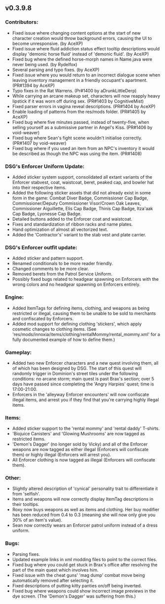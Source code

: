 ## v0.3.9.8
### Contributors:
- Fixed issue where changing content options at the start of new character creation would throw background errors, causing the UI to become unresponsive. (by AceXP)
- Fixed issue where fluid addiction status effect tooltip descriptions would display 'demonic horse fluid' instead of 'demonic fluid'. (by AceXP)
- Fixed bug where the defined horse-morph names in Name.java were never being used. (by Rydelfox)
- Several parsing and typo fixes. (by AceXP)
- Fixed issue where you would return to an incorrect dialogue scene when leaving inventory management in a friendly occupant's apartment. (PR#1394 by AceXP)
- Typo fixes in the Rat Warrens. (Pr#1400 by aDrunkLittleDerp)
- While carrying an arcane makeup set, characters will now reapply heavy lipstick if it was worn off during sex. (PR#1403 by CognitiveMist)
- Fixed parser errors in vagina reveal descriptions. (PR#1404 by AceXP)
- Enable loading of patterns from the res/mods folder. (PR#1405 by AceXP)
- Fixed bug where five minutes passed, instead of twenty-five, when selling yourself as a submissive partner in Angel's Kiss. (PR#1406 by void-weaver)
- Fixed bug where Sean's fight scene wouldn't initialise correctly. (PR#1407 by void-weaver)
- Fixed bug where if you used an item from an NPC's inventory it would be described as though the NPC was using the item. (PR#1408)

### DSG's Enforcer Uniform Update:
- Added sticker system support, consolidated all extant variants of the Enforcer stabvest, coat, waistcoat, beret, peaked cap, and bowler hat into their respective items.
- Added the following sticker assets that did not already exist in some form in the game: Combat Diver Badge, Commissioner Cap Badge, Commissioner/Deputy Commissioner Visor/Crown Oak Leaves, Commissioner Aiguillette, Elis Cap Badge, Thinis Cap Badge, Itza'aak Cap Badge, Lyonesse Cap Badge.
- Detailed buttons added to the Enforcer coat and waistcoat.
- Fixes and standardization of ribbon racks and name plates.
- Hand optimization of almost all vectorized text.
- Added the 'Contractor's' variant to the stab vest and plate carrier.

### DSG's Enforcer outfit update:
- Added sticker and pattern support.
- Renamed conditionals to be more reader friendly.
- Changed comments to be more clear.
- Removed berets from the Patrol Service Uniform.
- Possibly fixed bugs related to headgear spawning on Enforcers with the wrong colors and no headgear spawning on Enforcers entirely.

### Engine:
- Added ItemTags for defining items, clothing, and weapons as being restricted or illegal, causing them to be unable to be sold to merchants and confiscated by Enforcers.
- Added mod support for defining clothing 'stickers', which apply cosmetic changes to clothing items. (See 'res/mods/innoxia/items/clothing/rentalMommy/rental_mommy.xml' for a fully documented example of how to define them.)

### Gameplay:
- Added two new Enforcer characters and a new quest involving them, all of which has been designed by DSG. The start of this quest will randomly trigger in Dominion's street tiles under the following conditions: no arcane storm; main quest is past Brax's section; over 5 days have passed since completing the 'Angry Harpies' quest; time is 17:00-21:00.
- Enforcers in the 'alleyway Enforcer encounters' will now confiscate illegal items, and arrest you if they find that you're carrying highly illegal items.

### Items:
- Added sticker support to the 'rental mommy' and 'rental daddy' T-shirts.
- 'Biojuice Canisters' and 'Glowing Mushrooms' are now tagged as restricted items.
- 'Demon's Dagger' (no longer sold by Vicky) and all of the Enforcer weapons are now tagged as either illegal (Enforcers will confiscate them) or highly illegal (Enforcers will arrest you).
- All Enforcer clothing is now tagged as illegal (Enforcers will confiscate them).

### Other:
- Slightly altered description of 'cynical' personality trait to differentiate it from 'selfish'.
- Items and weapons will now correctly display ItemTag descriptions in their tooltips.
- Roxy now buys weapons as well as items and clothing. Her buy modifier has been reduced from 0.4 to 0.3 (meaning she will now only give you 30% of an item's value).
- Sean now correctly wears an Enforcer patrol uniform instead of a dress uniform.

### Bugs:
- Parsing fixes.
- Updated example links in xml modding files to point to the correct files.
- Fixed bug where you could get stuck in Brax's office after resolving the part of the main quest which involves him.
- Fixed issue with the cheat guns' 'mag dump' combat move being automatically removed after selecting it.
- Fixed descriptions of putting kitty panties on/off being inverted.
- Fixed bug where weapons could show incorrect image previews in the dye screen. (The 'Demon's Dagger' was suffering from this.)